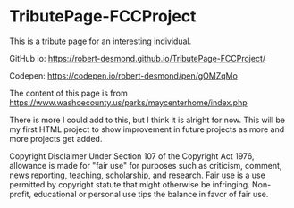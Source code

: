 # TributePage-FCCProject
This is a tribute page for an interesting individual.

GitHub io: https://robert-desmond.github.io/TributePage-FCCProject/

Codepen: https://codepen.io/robert-desmond/pen/gOMZqMo

The content of this page is from https://www.washoecounty.us/parks/maycenterhome/index.php

There is more I could add to this, but I think it is alright for now. This will be my first HTML project to show improvement in future projects as more and more projects get added.

Copyright Disclaimer Under Section 107 of the Copyright Act 1976, allowance is made for "fair use" for purposes such as criticism, comment, news reporting, teaching, scholarship, and research. Fair use is a use permitted by copyright statute that might otherwise be infringing. Non-profit, educational or personal use tips the balance in favor of fair use.

